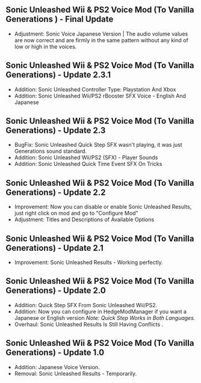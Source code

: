 ## Sonic Unleashed Wii & PS2 Voice Mod (To Vanilla Generations ) - Final Update

- Adjustment: Sonic Voice Japanese Version | The audio volume values ​​are now correct and are firmly in the same pattern without any kind of low or high in the voices.


## Sonic Unleashed Wii & PS2 Voice Mod (To Vanilla Generations) - Update 2.3.1

- Addition: Sonic Unleashed Controller Type: Playstation And Xbox
- Addition: Sonic Unleashed Wii/PS2 rBooster SFX Voice - English And Japanese


## Sonic Unleashed Wii & PS2 Voice Mod (To Vanilla Generations) - Update 2.3

- BugFix: Sonic Unleashed Quick Step SFX wasn't playing, it was just Generations sound standard.
- Addition: Sonic Unleashed Wii/PS2 (SFX) - Player Sounds
- Addition: Sonic Unleashed Quick Time Event SFX On Tricks


## Sonic Unleashed Wii & PS2 Voice Mod (To Vanilla Generations) - Update 2.2

- Improvement: Now you can disable or enable Sonic Unleashed Results, just right click on mod and go to "Configure Mod"
- Adjustment: Titles and Descriptions of Available Options


## Sonic Unleashed Wii & PS2 Voice Mod (To Vanilla Generations) - Update 2.1

- Improvement: Sonic Unleashed Results - Working perfectly.


## Sonic Unleashed Wii & PS2 Voice Mod (To Vanilla Generations) - Update 2.0

- Addition: Quick Step SFX From Sonic Unleashed Wii/PS2.
- Addition: Now you can configure in HedgeModManager if you want a Japanese or English version *Note: Quick Step Works in Both Languages.*
- Overhaul: Sonic Unleashed Results Is Still Having Conflicts .


## Sonic Unleashed Wii & PS2 Voice Mod (To Vanilla Generations) - Update 1.0

- Addition: Japanese Voice Version.
- Removal: Sonic Unleashed Results - Temporarily.
